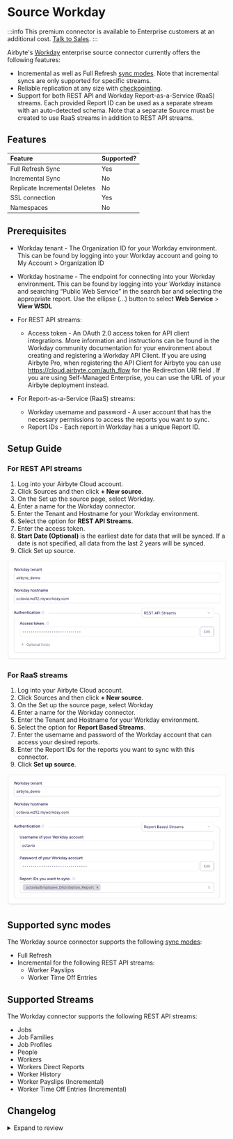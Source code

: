 # Source Workday

:::info
This premium connector is available to Enterprise customers at an additional cost. [Talk to Sales](https://airbyte.com/company/talk-to-sales).
:::

Airbyte's [Workday](https://workday.com) enterprise source connector currently offers the following features:

- Incremental as well as Full Refresh [sync modes](https://docs.airbyte.com/cloud/core-concepts#connection-sync-modes). Note that incremental syncs are only supported for specific streams.
- Reliable replication at any size with [checkpointing](https://docs.airbyte.com/understanding-airbyte/airbyte-protocol/#state--checkpointing).
- Support for both REST API and Workday Report-as-a-Service (RaaS) streams. Each provided Report ID can be used as a separate stream with an auto-detected schema. Note that a separate Source must be created to use RaaS streams in addition to REST API streams.

## Features

| Feature                       | Supported? |
| :---------------------------- | :--------- |
| Full Refresh Sync             | Yes        |
| Incremental Sync              | No         |
| Replicate Incremental Deletes | No         | 
| SSL connection                | Yes        |
| Namespaces                    | No         | 

## Prerequisites

- Workday tenant - The Organization ID for your Workday environment. This can be found by logging into your Workday account and going to My Account > Organization ID
- Workday hostname - The endpoint for connecting into your Workday environment. This can be found by logging into your Workday instance and searching “Public Web Service” in the search bar and selecting the appropriate report. Use the ellipse (...) button to select **Web Service** > **View WSDL**

- For REST API streams:
	- Access token - An OAuth 2.0 access token for API client integrations. More information and instructions can be found in the Workday community documentation for your environment about creating and registering a Workday API Client. If you are using Airbyte Pro, when registering the API Client for Airbyte you can use https://cloud.airbyte.com/auth_flow for the Redirection URI field . If you are using Self-Managed Enterprise, you can use the URL of your Airbyte deployment instead.

- For Report-as-a-Service (RaaS) streams:
	- Workday username and password - A user account that has the necessary permissions to access the reports you want to sync.
	- Report IDs - Each report in Workday has a unique Report ID.

## Setup Guide

### For REST API streams

1. Log into your Airbyte Cloud account.
2. Click Sources and then click **+ New source**.
3. On the Set up the source page, select Workday.
4. Enter a name for the Workday connector.
5. Enter the Tenant and Hostname for your Workday environment.
6. Select the option for **REST API Streams**.
7. Enter the access token.
8. **Start Date (Optional)** is the earliest date for data that will be synced. If a date is not specified, all data from the last 2 years will be synced.
9. Click Set up source.

![REST Setup](https://raw.githubusercontent.com/airbytehq/airbyte/refs/heads/main/docs/enterprise-setup/assets/enterprise-connectors/workday-rest.png)


### For RaaS streams

1. Log into your Airbyte Cloud account.
2. Click Sources and then click **+ New source**.
3. On the Set up the source page, select Workday
4. Enter a name for the Workday connector.
5. Enter the Tenant and Hostname for your Workday environment.
6. Select the option for **Report Based Streams**.
7. Enter the username and password of the Workday account that can access your desired reports.
8. Enter the Report IDs for the reports you want to sync with this connector.
9. Click **Set up source**.

![RaaS Setup](https://raw.githubusercontent.com/airbytehq/airbyte/refs/heads/main/docs/enterprise-setup/assets/enterprise-connectors/workday-raas.png)

## Supported sync modes

The Workday source connector supports the following [sync modes](https://docs.airbyte.com/cloud/core-concepts/#connection-sync-modes):

- Full Refresh
- Incremental for the following REST API streams:
	- Worker Payslips
	- Worker Time Off Entries

## Supported Streams

The Workday connector supports the following REST API streams:

- Jobs
- Job Families
- Job Profiles
- People
- Workers
- Workers Direct Reports
- Worker History
- Worker Payslips (Incremental)
- Worker Time Off Entries (Incremental)

## Changelog

<details>
  <summary>Expand to review</summary>

The connector is still incubating, this section only exists to satisfy Airbyte's QA checks.

- 0.2.0
- 0.1.0

</details>
